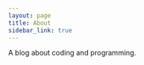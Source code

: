 ```yaml
---
layout: page
title: About
sidebar_link: true
---
```


<p class="message">
  A blog about coding and programming.
</p>
